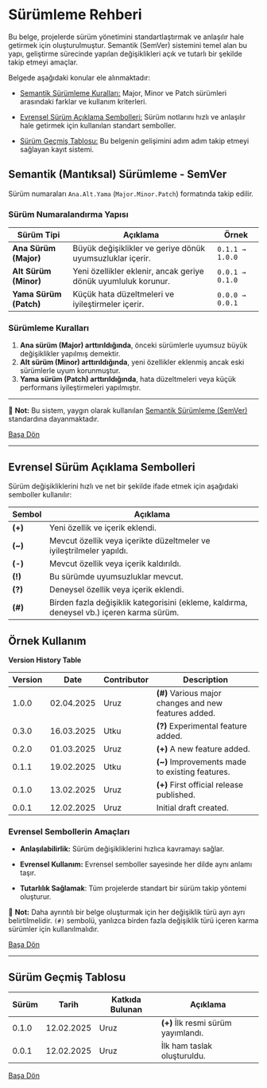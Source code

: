 # Sürümleme Rehberi
Bu belge, projelerde sürüm yönetimini standartlaştırmak ve anlaşılır hale
getirmek için oluşturulmuştur. Semantik (SemVer) sistemini temel alan bu 
yapı, geliştirme sürecinde yapılan değişiklikleri açık ve tutarlı bir 
şekilde takip etmeyi amaçlar.

Belgede aşağıdaki konular ele alınmaktadır:

- [Semantik Sürümleme Kuralları:](#semantik-mantıksal-sürümleme---semver)
Major, Minor ve Patch sürümleri arasındaki farklar ve kullanım kriterleri.

- [Evrensel Sürüm Açıklama Sembolleri:](#evrensel-sürüm-açıklama-sembolleri)
Sürüm notlarını hızlı ve anlaşılır hale getirmek için kullanılan standart
semboller.

- [Sürüm Geçmiş Tablosu:](#sürüm-geçmiş-tablosu)
Bu belgenin gelişimini adım adım takip etmeyi sağlayan kayıt sistemi.

## Semantik (Mantıksal) Sürümleme - SemVer

Sürüm numaraları `Ana.Alt.Yama` (`Major.Minor.Patch`) formatında takip 
edilir.

### Sürüm Numaralandırma Yapısı

| **Sürüm Tipi**         | **Açıklama**                                              | **Örnek**      |
|------------------------|-----------------------------------------------------------|----------------|
| **Ana Sürüm (Major)**  | Büyük değişiklikler ve geriye dönük uyumsuzluklar içerir. | `0.1.1 → 1.0.0` |
| **Alt Sürüm (Minor)**  | Yeni özellikler eklenir, ancak geriye dönük uyumluluk korunur.| `0.0.1 → 0.1.0` |
| **Yama Sürüm (Patch)** | Küçük hata düzeltmeleri ve iyileştirmeler içerir.         | `0.0.0 → 0.0.1` |

### Sürümleme Kuralları

1. **Ana sürüm (Major) arttırıldığında**, önceki sürümlerle uyumsuz büyük
değişiklikler yapılmış demektir.
2. **Alt sürüm (Minor) arttırıldığında**, yeni özellikler eklenmiş ancak 
eski sürümlerle uyum korunmuştur.
3. **Yama sürüm (Patch) arttırıldığında**, hata düzeltmeleri veya küçük 
performans iyileştirmeleri yapılmıştır.

---

📌 **Not:** Bu sistem, yaygın olarak kullanılan
[Semantik Sürümleme (SemVer)](https://semver.org/lang/tr)
standardına dayanmaktadır.

[Başa Dön](#sürümleme-rehberi)

---

## Evrensel Sürüm Açıklama Sembolleri

Sürüm değişikliklerini hızlı ve net bir şekilde ifade etmek için aşağıdaki
semboller kullanılır:

| **Sembol** | **Açıklama** |
|------------|--------------|
| **(+)**    | Yeni özellik ve içerik eklendi. |
| **(~)**    | Mevcut özellik veya içerikte düzeltmeler ve iyileştrilmeler yapıldı.|
| **(-)**    | Mevcut özellik veya içerik kaldırıldı. |
| **(!)**    | Bu sürümde uyumsuzluklar mevcut.
| **(?)**    | Deneysel özellik veya içerik eklendi.
| **(#)**    | Birden fazla değişiklik kategorisini (ekleme, kaldırma, deneysel vb.) içeren karma sürüm. |

## Örnek Kullanım 

**Version History Table**

| **Version** | **Date**      | **Contributor**     | **Description** |
|-------------|---------------|---------------------|-----------------|
| 1.0.0       | 02.04.2025    | Uruz                | **(#)** Various major changes and new features added. |
| 0.3.0       | 16.03.2025    | Utku                | **(?)** Experimental feature added. |
| 0.2.0       | 01.03.2025    | Uruz                | **(+)** A new feature added. |
| 0.1.1       | 19.02.2025    | Utku                | **(~)** Improvements made to existing features. |
| 0.1.0       | 13.02.2025    | Uruz                | **(+)** First official release published. |
| 0.0.1       | 12.02.2025    | Uruz                | Initial draft created. |

### Evrensel Sembollerin Amaçları

- **Anlaşılabilirlik:** Sürüm değişikliklerini hızlıca kavramayı sağlar.

- **Evrensel Kullanım:** Evrensel semboller sayesinde her dilde aynı anlamı
taşır.

- **Tutarlılık Sağlamak**: Tüm projelerde standart bir sürüm takip yöntemi
oluşturur.

📌 **Not:** Daha ayrıntılı bir belge oluşturmak için her değişiklik türü ayrı
ayrı belirtilmelidir. `(#)` sembolü, yanlızca birden fazla değişiklik türü
içeren karma sürümler için kullanılmalıdır.

[Başa Dön](#sürümleme-rehberi)

---

## Sürüm Geçmiş Tablosu

| **Sürüm** | **Tarih**  | **Katkıda Bulunan** | **Açıklama** |
|-----------|------------|---------------------|--------------|
| 0.1.0     | 12.02.2025 | Uruz                | **(+)** İlk resmi sürüm yayımlandı. |
| 0.0.1     | 12.02.2025 | Uruz                | İlk ham taslak oluşturuldu. |

[Başa Dön](#sürümleme-rehberi)